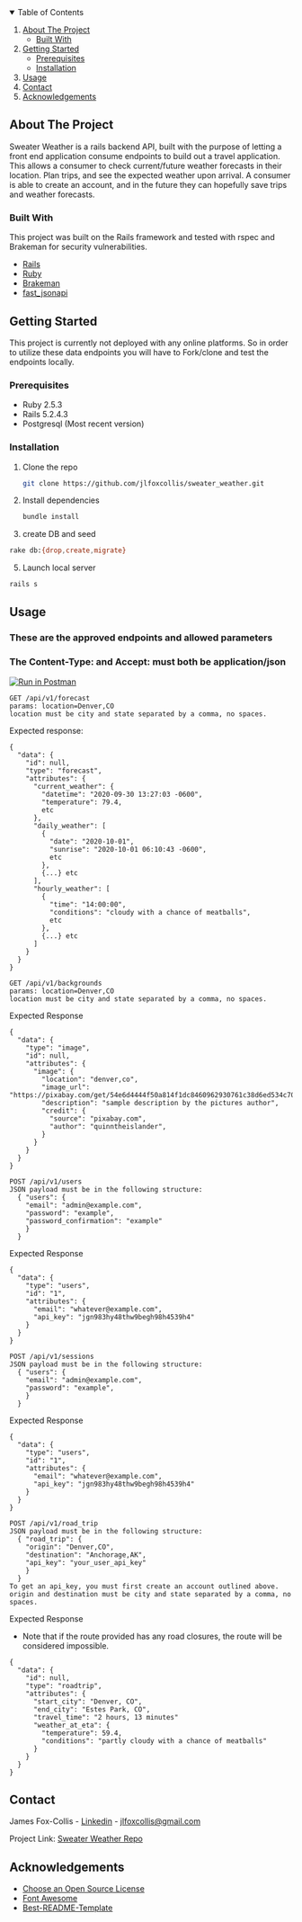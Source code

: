 <!-- TABLE OF CONTENTS -->
<details open="open">
  <summary>Table of Contents</summary>
  <ol>
    <li>
      <a href="#about-the-project">About The Project</a>
      <ul>
        <li><a href="#built-with">Built With</a></li>
      </ul>
    </li>
    <li>
      <a href="#getting-started">Getting Started</a>
      <ul>
        <li><a href="#prerequisites">Prerequisites</a></li>
        <li><a href="#installation">Installation</a></li>
      </ul>
    </li>
    <li><a href="#usage">Usage</a></li>
    <li><a href="#contact">Contact</a></li>
    <li><a href="#acknowledgements">Acknowledgements</a></li>
  </ol>
</details>



<!-- ABOUT THE PROJECT -->
## About The Project

Sweater Weather is a rails backend API, built with the purpose of letting a front end application consume endpoints to build out a travel application.  This allows a consumer to check current/future weather forecasts in their location.  Plan trips, and see the expected weather upon arrival.  A consumer is able to create an account, and in the future they can hopefully save trips and weather forecasts.


### Built With

This project was built on the Rails framework and tested with rspec and Brakeman for security vulnerabilities.

* [Rails](https://rubyonrails.org/)
* [Ruby](https://www.ruby-lang.org/en/)
* [Brakeman](https://github.com/presidentbeef/brakeman)
* [fast_jsonapi](https://github.com/Netflix/fast_jsonapi)



<!-- GETTING STARTED -->
## Getting Started

This project is currently not deployed with any online platforms.  So in order to utilize these data endpoints you will have to Fork/clone and test the endpoints locally.

### Prerequisites

* Ruby 2.5.3
* Rails 5.2.4.3
* Postgresql (Most recent version)

### Installation

1. Clone the repo
   ```sh
   git clone https://github.com/jlfoxcollis/sweater_weather.git
   ```
3. Install dependencies
   ```sh
   bundle install
   ```
4. create DB and seed
  ```sh
  rake db:{drop,create,migrate}
  ```
5. Launch local server
  ```sh
  rails s
  ```




<!-- USAGE EXAMPLES -->
## Usage
### These are the approved endpoints and allowed parameters
### The Content-Type: and Accept: must both be application/json
[![Run in Postman](https://run.pstmn.io/button.svg)](https://god.postman.co/run-collection/5eca6f1ea028f2e85d10)
```
GET /api/v1/forecast
params: location=Denver,CO
location must be city and state separated by a comma, no spaces.
```
Expected response:
```
{
  "data": {
    "id": null,
    "type": "forecast",
    "attributes": {
      "current_weather": {
        "datetime": "2020-09-30 13:27:03 -0600",
        "temperature": 79.4,
        etc
      },
      "daily_weather": [
        {
          "date": "2020-10-01",
          "sunrise": "2020-10-01 06:10:43 -0600",
          etc
        },
        {...} etc
      ],
      "hourly_weather": [
        {
          "time": "14:00:00",
          "conditions": "cloudy with a chance of meatballs",
          etc
        },
        {...} etc
      ]
    }
  }
}
```

```
GET /api/v1/backgrounds
params: location=Denver,CO
location must be city and state separated by a comma, no spaces.
```
Expected Response
```
{
  "data": {
    "type": "image",
    "id": null,
    "attributes": {
      "image": {
        "location": "denver,co",
        "image_url": "https://pixabay.com/get/54e6d4444f50a814f1dc8460962930761c38d6ed534c704c7c2878dd954dc451_640.jpg",
        "description": "sample description by the pictures author",
        "credit": {
          "source": "pixabay.com",
          "author": "quinntheislander",
        }
      }
    }
  }
}
```

```
POST /api/v1/users
JSON payload must be in the following structure:
  { "users": {
    "email": "admin@example.com",
    "password": "example",
    "password_confirmation": "example"
    }
  }
```
Expected Response
```
{
  "data": {
    "type": "users",
    "id": "1",
    "attributes": {
      "email": "whatever@example.com",
      "api_key": "jgn983hy48thw9begh98h4539h4"
    }
  }
}
```

```
POST /api/v1/sessions
JSON payload must be in the following structure:
  { "users": {
    "email": "admin@example.com",
    "password": "example",
    }
  }
```
Expected Response
```
{
  "data": {
    "type": "users",
    "id": "1",
    "attributes": {
      "email": "whatever@example.com",
      "api_key": "jgn983hy48thw9begh98h4539h4"
    }
  }
}
```

```
POST /api/v1/road_trip
JSON payload must be in the following structure:
  { "road_trip": {
    "origin": "Denver,CO",
    "destination": "Anchorage,AK",
    "api_key": "your_user_api_key"
    }
  }
To get an api_key, you must first create an account outlined above.
origin and destination must be city and state separated by a comma, no spaces.
```
Expected Response
- Note that if the route provided has any road closures, the route will be considered impossible.
```
{
  "data": {
    "id": null,
    "type": "roadtrip",
    "attributes": {
      "start_city": "Denver, CO",
      "end_city": "Estes Park, CO",
      "travel_time": "2 hours, 13 minutes"
      "weather_at_eta": {
        "temperature": 59.4,
        "conditions": "partly cloudy with a chance of meatballs"
      }
    }
  }
}
```
<!-- CONTACT -->
## Contact

James Fox-Collis - [Linkedin](https://www.linkedin.com/in/james-fox-collis/) - jlfoxcollis@gmail.com

Project Link: [Sweater Weather Repo](https://github.com/jlfoxcollis/sweater_weather)



<!-- ACKNOWLEDGEMENTS -->
## Acknowledgements
* [Choose an Open Source License](https://choosealicense.com)
* [Font Awesome](https://fontawesome.com)
* [Best-README-Template](https://github.com/othneildrew/Best-README-Template)
